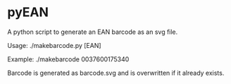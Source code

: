 pyEAN
=====

A python script to generate an EAN barcode as an svg file.

Usage: ./makebarcode.py [EAN]

Example: ./makebarcode 0037600175340

Barcode is generated as barcode.svg and is overwritten if it already exists.